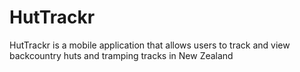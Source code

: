 # HutTrackr
HutTrackr is a mobile application that allows users to track and view backcountry huts and tramping tracks in New Zealand
